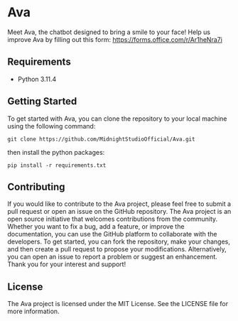 # Ava
Meet Ava, the chatbot designed to bring a smile to your face! Help us improve Ava by filling out this form: https://forms.office.com/r/Ar1heNra7i

## Requirements

 - Python 3.11.4

## Getting Started
To get started with Ava, you can clone the repository to your local machine using the following command:

    git clone https://github.com/MidnightStudioOfficial/Ava.git
then install the python packages:

    pip install -r requirements.txt

## Contributing
If you would like to contribute to the Ava project, please feel free to submit a pull request or open an issue on the GitHub repository. The Ava project is an open source initiative that welcomes contributions from the community. Whether you want to fix a bug, add a feature, or improve the documentation, you can use the GitHub platform to collaborate with the developers. To get started, you can fork the repository, make your changes, and then create a pull request to propose your modifications. Alternatively, you can open an issue to report a problem or suggest an enhancement. Thank you for your interest and support!
## License
The Ava project is licensed under the MIT License. See the LICENSE file for more information.
